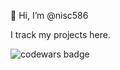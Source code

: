 👋 Hi, I’m @nisc586

I track my projects here.

![codewars badge](https://www.codewars.com/users/nisc456/badges/micro)
